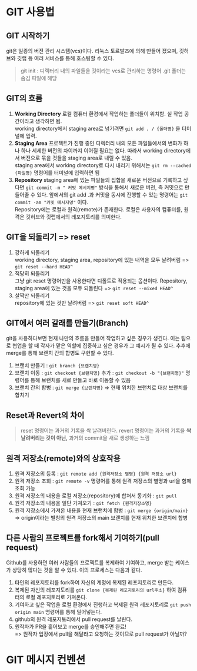 # GIT 사용법

## GIT 시작하기

git은 일종의 버전 관리 시스템(vcs)이다. 리눅스 토르발즈에 의해 만들어 졌으며, 깃허브와 깃랩 등 여러 서비스를 통해 호스팅할 수 있다.

> git init : 디렉터리 내의 파일들을 깃이라는 vcs로 관리하는 명령어 .git 폴더는 숨김 파일에 해당

## GIT의 흐름

1. **Working Directory**
   로컬 컴퓨터 환경에서 작업하는 폴더들이 위치함. 실 작업 공간이라고 생각하면 됨.<br/>
   working directory에서 staging area로 넘기려면 `git add . / {폴더명}` 을 터미널에 입력.
2. **Staging Area**
   프로젝트가 진행 중인 디렉터리 내의 모든 파일들에서의 변화가 하나 하나 세세한 버전의 차이까지 이어질 필요는 없다. 따라서 working directory에서 버전으로 묶을 것들을 staging area로 내릴 수 있음.<br/>
   staging area에서 working directory로 다시 내리기 위해서는 `git rm --cached {파일명}` 명령어를 터미널에 입력하면 됨
3. **Repository**
   staging area에 있는 파일들의 집합을 새로운 버전으로 기록하고 싶다면 `git commit -m " 커밋 메시지명"` 방식을 통해서 새로운 버전, 즉 커밋으로 만들어줄 수 있다. 앞에서의 git add .과 커밋을 동시에 진행할 수 있는 명령어는 `git commit -am "커밋 메시지명"` 이다.</br>
   Repository에는 로컬과 원격(remote)가 존재한다. 로컬은 사용자의 컴퓨터를, 원격은 깃허브와 깃랩에서의 레포지토리를 의미한다.

## GIT을 되돌리기 => reset

1. 강하게 되돌리기<br>
   working directory, staging area, repository에 있는 내역을 모두 날려버림 => `git reset --hard HEAD^`
2. 적당히 되돌리기<br>
   그냥 git reset 명령어만을 사용한다면 디폴트로 적용되는 옵션이다. Repository, staging area에 있는 것을 모두 되돌린다 => `git reset --mixed HEAD^`
3. 살짝만 되돌리기<br>
   repository에 있는 것만 날려버림 => `git reset soft HEAD^`

## GIT에서 여러 갈래를 만들기(Branch)

git을 사용하다보면 현재 나만의 흐름을 만들어 작업하고 싶은 경우가 생긴다. 이는 팀으로 협업을 할 때 각자가 맡은 역할에 집중하고 싶은 경우가 그 예시가 될 수 있다. 추후에 merge를 통해 브랜치 간의 합병도 구현할 수 있다.

1. 브랜치 만들기 : `git branch {브랜치명}`
2. 브랜치 이동 : `git checkout {브랜치명}` 추가 : `git checkout -b "{브랜치명}"` 명령어를 통해 브랜치를 새로 만들고 바로 이동할 수 있음
3. 브랜치 간의 합병 : `git merge {브랜치명}` => 현재 위치한 브랜치로 대상 브랜치를 합치기

## Reset과 Revert의 차이

> reset 명령어는 과거의 기록을 싹 날려버린다.
> revert 명령어는 과거의 기록을 **싹 날려버리는 것이 아닌,** 과거의 commit을 새로 생성하는 느낌

## 원격 저장소(remote)와의 상호작용

1. 원격 저장소의 등록 : `git remote add {원격저장소 별명} {원격 저장소 url}`
2. 원격 저장소 조회 : `git remote -v` 명령어를 통해 원격 저장소의 별명과 url을 함께 조회 가능
3. 원격 저장소의 내용을 로컬 저장소(repository)에 합쳐서 동기화 : `git pull`
4. 원격 저장소의 내용을 일단 가져오기 : `git fetch {원격저장소명}`
5. 원격 저장소에서 가져온 내용을 현재 브랜치에 합병 : `git merge {origin/main}` => origin이라는 별칭의 원격 저장소의 main 브랜치를 현재 위치한 브랜치에 합병

## 다른 사람의 프로젝트를 fork해서 기여하기(pull request)

Github를 사용하면 여러 사람들의 프로젝트를 복제하여 기여하고, merge 받는 케이스가 상당히 많다는 것을 알 수 있다. 이의 프로세스는 다음과 같다.

1. 타인의 레포지토리를 fork하여 자신의 계정에 복제된 레포지토리로 만든다.
2. 복제된 자신의 레포지토리를 `git clone {복제된 레포지토리의 url주소}` 하여 컴퓨터의 로컬 레포지토리로 가져온다.
3. 기여하고 싶은 작업을 로컬 환경에서 진행하고 복제된 원격 레포지토리로 `git push origin main` 명령어를 통해 밀어넣는다.
4. github의 원격 레포지토리에서 pull request를 날린다.
5. 원작자가 PR을 흝어보고 merge를 승인해주면 완료!<br>
   => 원작자 입장에서 pull을 해달라고 요청하는 것이므로 pull request가 아닐까?

# GIT 메시지 컨벤션
